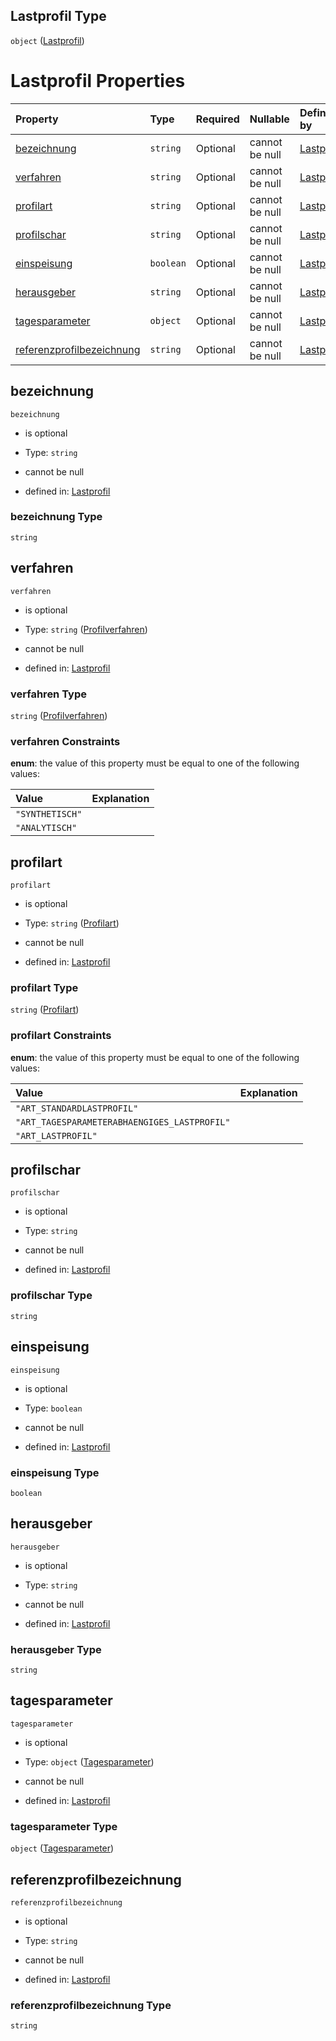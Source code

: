 ## Lastprofil Type

`object` ([Lastprofil](lastprofil.md))

# Lastprofil Properties

| Property                                                | Type      | Required | Nullable       | Defined by                                                                                                                                                                                                      |
| :------------------------------------------------------ | :-------- | :------- | :------------- | :-------------------------------------------------------------------------------------------------------------------------------------------------------------------------------------------------------------- |
| [bezeichnung](#bezeichnung)                             | `string`  | Optional | cannot be null | [Lastprofil](lastprofil-properties-bezeichnung.md "https://raw.githubusercontent.com/conuti-gmbh/bo4e-schema/master/schemas/v1/com/Lastprofil.schema.json#/properties/bezeichnung")                             |
| [verfahren](#verfahren)                                 | `string`  | Optional | cannot be null | [Lastprofil](profilverfahren.md "https://raw.githubusercontent.com/conuti-gmbh/bo4e-schema/master/schemas/v1/enum/Profilverfahren.schema.json#/properties/verfahren")                                           |
| [profilart](#profilart)                                 | `string`  | Optional | cannot be null | [Lastprofil](profilart.md "https://raw.githubusercontent.com/conuti-gmbh/bo4e-schema/master/schemas/v1/enum/Profilart.schema.json#/properties/profilart")                                                       |
| [profilschar](#profilschar)                             | `string`  | Optional | cannot be null | [Lastprofil](lastprofil-properties-profilschar.md "https://raw.githubusercontent.com/conuti-gmbh/bo4e-schema/master/schemas/v1/com/Lastprofil.schema.json#/properties/profilschar")                             |
| [einspeisung](#einspeisung)                             | `boolean` | Optional | cannot be null | [Lastprofil](lastprofil-properties-einspeisung.md "https://raw.githubusercontent.com/conuti-gmbh/bo4e-schema/master/schemas/v1/com/Lastprofil.schema.json#/properties/einspeisung")                             |
| [herausgeber](#herausgeber)                             | `string`  | Optional | cannot be null | [Lastprofil](lastprofil-properties-herausgeber.md "https://raw.githubusercontent.com/conuti-gmbh/bo4e-schema/master/schemas/v1/com/Lastprofil.schema.json#/properties/herausgeber")                             |
| [tagesparameter](#tagesparameter)                       | `object`  | Optional | cannot be null | [Lastprofil](tagesparameter.md "https://raw.githubusercontent.com/conuti-gmbh/bo4e-schema/master/schemas/v1/com/Tagesparameter.schema.json#/properties/tagesparameter")                                         |
| [referenzprofilbezeichnung](#referenzprofilbezeichnung) | `string`  | Optional | cannot be null | [Lastprofil](lastprofil-properties-referenzprofilbezeichnung.md "https://raw.githubusercontent.com/conuti-gmbh/bo4e-schema/master/schemas/v1/com/Lastprofil.schema.json#/properties/referenzprofilbezeichnung") |

## bezeichnung



`bezeichnung`

*   is optional

*   Type: `string`

*   cannot be null

*   defined in: [Lastprofil](lastprofil-properties-bezeichnung.md "https://raw.githubusercontent.com/conuti-gmbh/bo4e-schema/master/schemas/v1/com/Lastprofil.schema.json#/properties/bezeichnung")

### bezeichnung Type

`string`

## verfahren



`verfahren`

*   is optional

*   Type: `string` ([Profilverfahren](profilverfahren.md))

*   cannot be null

*   defined in: [Lastprofil](profilverfahren.md "https://raw.githubusercontent.com/conuti-gmbh/bo4e-schema/master/schemas/v1/enum/Profilverfahren.schema.json#/properties/verfahren")

### verfahren Type

`string` ([Profilverfahren](profilverfahren.md))

### verfahren Constraints

**enum**: the value of this property must be equal to one of the following values:

| Value           | Explanation |
| :-------------- | :---------- |
| `"SYNTHETISCH"` |             |
| `"ANALYTISCH"`  |             |

## profilart



`profilart`

*   is optional

*   Type: `string` ([Profilart](profilart.md))

*   cannot be null

*   defined in: [Lastprofil](profilart.md "https://raw.githubusercontent.com/conuti-gmbh/bo4e-schema/master/schemas/v1/enum/Profilart.schema.json#/properties/profilart")

### profilart Type

`string` ([Profilart](profilart.md))

### profilart Constraints

**enum**: the value of this property must be equal to one of the following values:

| Value                                        | Explanation |
| :------------------------------------------- | :---------- |
| `"ART_STANDARDLASTPROFIL"`                   |             |
| `"ART_TAGESPARAMETERABHAENGIGES_LASTPROFIL"` |             |
| `"ART_LASTPROFIL"`                           |             |

## profilschar



`profilschar`

*   is optional

*   Type: `string`

*   cannot be null

*   defined in: [Lastprofil](lastprofil-properties-profilschar.md "https://raw.githubusercontent.com/conuti-gmbh/bo4e-schema/master/schemas/v1/com/Lastprofil.schema.json#/properties/profilschar")

### profilschar Type

`string`

## einspeisung



`einspeisung`

*   is optional

*   Type: `boolean`

*   cannot be null

*   defined in: [Lastprofil](lastprofil-properties-einspeisung.md "https://raw.githubusercontent.com/conuti-gmbh/bo4e-schema/master/schemas/v1/com/Lastprofil.schema.json#/properties/einspeisung")

### einspeisung Type

`boolean`

## herausgeber



`herausgeber`

*   is optional

*   Type: `string`

*   cannot be null

*   defined in: [Lastprofil](lastprofil-properties-herausgeber.md "https://raw.githubusercontent.com/conuti-gmbh/bo4e-schema/master/schemas/v1/com/Lastprofil.schema.json#/properties/herausgeber")

### herausgeber Type

`string`

## tagesparameter



`tagesparameter`

*   is optional

*   Type: `object` ([Tagesparameter](tagesparameter.md))

*   cannot be null

*   defined in: [Lastprofil](tagesparameter.md "https://raw.githubusercontent.com/conuti-gmbh/bo4e-schema/master/schemas/v1/com/Tagesparameter.schema.json#/properties/tagesparameter")

### tagesparameter Type

`object` ([Tagesparameter](tagesparameter.md))

## referenzprofilbezeichnung



`referenzprofilbezeichnung`

*   is optional

*   Type: `string`

*   cannot be null

*   defined in: [Lastprofil](lastprofil-properties-referenzprofilbezeichnung.md "https://raw.githubusercontent.com/conuti-gmbh/bo4e-schema/master/schemas/v1/com/Lastprofil.schema.json#/properties/referenzprofilbezeichnung")

### referenzprofilbezeichnung Type

`string`
